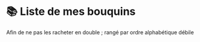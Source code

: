 # 📚 Liste de mes bouquins

Afin de ne pas les racheter en double ; rangé par ordre alphabétique débile



